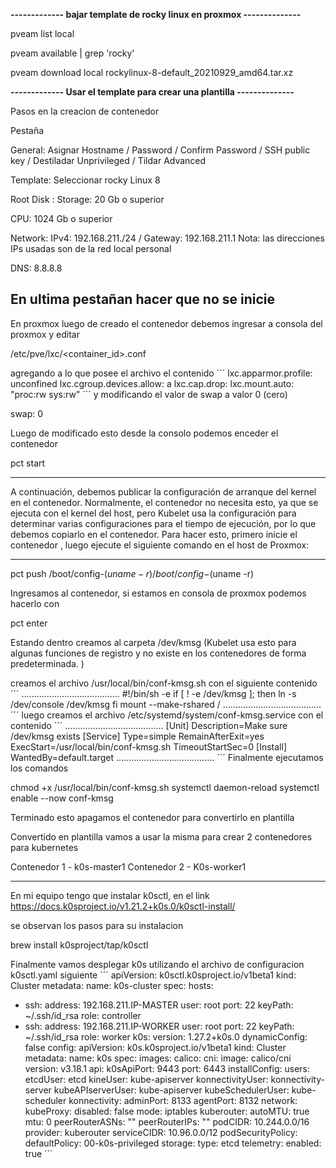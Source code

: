 **------------- bajar template de rocky linux en proxmox --------------**

pveam list local

pveam available | grep 'rocky'

pveam download local rockylinux-8-default_20210929_amd64.tar.xz

**------------- Usar el template para crear una plantilla --------------**

Pasos en la creacion de contenedor

Pestaña 

General: Asignar Hostname / Password / Confirm Password / SSH public key / Destiladar Unprivileged / Tildar Advanced

Template: Seleccionar rocky Linux 8

Root Disk : Storage: 20 Gb o superior

CPU: 1024 Gb o superior

Network: IPv4: 192.168.211.<IP-CT-PLANTILLA>/24  / Gateway:  192.168.211.1 
Nota: las direcciones IPs usadas son de la red local personal

DNS: 8.8.8.8

En ultima pestañan hacer que no se inicie
-------------------------------------------------------------------------

En proxmox luego de creado el contenedor debemos ingresar a consola del proxmox y editar

/etc/pve/lxc/<container_id>.conf

agregando a lo que posee el archivo el contenido
´´´
lxc.apparmor.profile: unconfined
lxc.cgroup.devices.allow: a
lxc.cap.drop:
lxc.mount.auto: "proc:rw sys:rw"
´´´
y modificando el valor de swap a valor 0 (cero)

swap: 0

Luego de modificado esto desde la consolo podemos enceder el contenedor 

pct start <container id>

***********************************************************************************************************************************************
A continuación, debemos publicar la configuración de arranque del kernel en el contenedor. Normalmente, el contenedor no necesita esto, 
ya que se ejecuta con el kernel del host, pero Kubelet usa la configuración para determinar varias configuraciones para el tiempo de ejecución, 
por lo que debemos copiarlo en el contenedor. Para hacer esto, primero inicie el contenedor , 
luego ejecute el siguiente comando en el host de Proxmox:
***********************************************************************************************************************************************

pct push <container id> /boot/config-$(uname -r) /boot/config-$(uname -r)

Ingresamos al contenedor, si estamos en consola de proxmox podemos hacerlo con

pct enter <container id>

Estando dentro creamos al carpeta /dev/kmsg 
(Kubelet usa esto para algunas funciones de registro y no existe en los contenedores de forma predeterminada. )

creamos el archivo /usr/local/bin/conf-kmsg.sh con el siguiente contenido
´´´
.......................................
#!/bin/sh -e
if [ ! -e /dev/kmsg ]; then
	ln -s /dev/console /dev/kmsg
fi
mount --make-rshared /
.......................................
´´´
luego creamos el archivo /etc/systemd/system/conf-kmsg.service con el contenido
´´´
.......................................
[Unit]
Description=Make sure /dev/kmsg exists
[Service]
Type=simple
RemainAfterExit=yes
ExecStart=/usr/local/bin/conf-kmsg.sh
TimeoutStartSec=0
[Install]
WantedBy=default.target
.......................................
´´´
Finalmente ejecutamos los comandos

chmod +x /usr/local/bin/conf-kmsg.sh
systemctl daemon-reload
systemctl enable --now conf-kmsg

Terminado esto apagamos el contenedor para convertirlo en plantilla

Convertido en plantilla vamos a usar la misma para crear 2 contenedores para kubernetes

Contenedor 1 - k0s-master1
Contenedor 2 - K0s-worker1

-------------------------------------------------------------------------

En mi equipo tengo que instalar k0sctl, en el link https://docs.k0sproject.io/v1.21.2+k0s.0/k0sctl-install/ 

se observan los pasos para su instalacion

brew install k0sproject/tap/k0sctl

Finalmente vamos desplegar k0s utilizando el archivo de configuracion k0sctl.yaml siguiente
´´´
apiVersion: k0sctl.k0sproject.io/v1beta1
kind: Cluster
metadata:
  name: k0s-cluster
spec:
  hosts:
  - ssh:
      address: 192.168.211.IP-MASTER
      user: root
      port: 22
      keyPath: ~/.ssh/id_rsa
    role: controller
  - ssh:
      address: 192.168.211.IP-WORKER
      user: root
      port: 22
      keyPath: ~/.ssh/id_rsa
    role: worker
  k0s:
    version: 1.27.2+k0s.0
    dynamicConfig: false
    config:
      apiVersion: k0s.k0sproject.io/v1beta1
      kind: Cluster
      metadata:
        name: k0s
      spec:
        images:
          calico:
            cni:
              image: calico/cni
              version: v3.18.1
        api:
          k0sApiPort: 9443
          port: 6443
        installConfig:
          users:
            etcdUser: etcd
            kineUser: kube-apiserver
            konnectivityUser: konnectivity-server
            kubeAPIserverUser: kube-apiserver
            kubeSchedulerUser: kube-scheduler
        konnectivity:
          adminPort: 8133
          agentPort: 8132
        network:
          kubeProxy:
            disabled: false
            mode: iptables
          kuberouter:
            autoMTU: true
            mtu: 0
            peerRouterASNs: ""
            peerRouterIPs: ""
          podCIDR: 10.244.0.0/16
          provider: kuberouter
          serviceCIDR: 10.96.0.0/12
        podSecurityPolicy:
          defaultPolicy: 00-k0s-privileged
        storage:
          type: etcd
        telemetry:
          enabled: true
    ´´´
